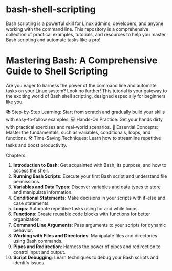 # bash-shell-scripting
Bash scripting is a powerful skill for Linux admins, developers, and anyone working with the command line. This repository is a comprehensive collection of practical examples, tutorials, and resources to help you master Bash scripting and automate tasks like a pro! 

# Mastering Bash: A Comprehensive Guide to Shell Scripting

Are you eager to harness the power of the command line and automate tasks on your Linux system? Look no further! This tutorial is your gateway to the exciting world of Bash shell scripting, designed especially for beginners like you.

📚 Step-by-Step Learning: Start from scratch and gradually build your skills with easy-to-follow examples.
💻 Hands-On Practice: Get your hands dirty with practical exercises and real-world scenarios.
🎯 Essential Concepts: Master the fundamentals, such as variables, conditionals, loops, and functions.
🛠️ Time-Saving Techniques: Learn how to streamline repetitive tasks and boost productivity.

Chapters:

1. **Introduction to Bash**: Get acquainted with Bash, its purpose, and how to access the shell.
2. **Running Bash Scripts**: Execute your first Bash script and understand file permissions.
3. **Variables and Data Types**: Discover variables and data types to store and manipulate information.
4. **Conditional Statements**: Make decisions in your scripts with if-else and case statements.
5. **Loops**: Automate repetitive tasks using for and while loops.
6. **Functions**: Create reusable code blocks with functions for better organization.
7. **Command Line Arguments**: Pass arguments to your scripts for dynamic behavior.
8. **Working with Files and Directories**: Manipulate files and directories using Bash commands.
9. **Pipes and Redirection**: Harness the power of pipes and redirection to control input and output.
10. **Script Debugging**: Learn techniques to debug your Bash scripts and identify issues.
